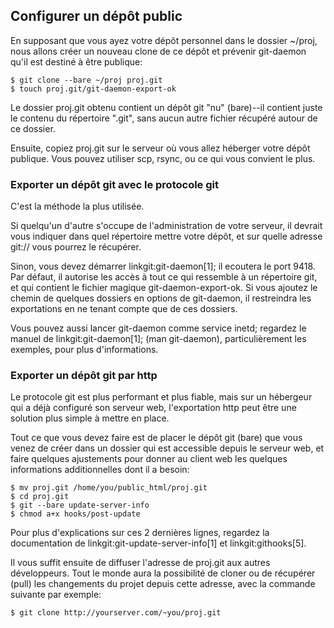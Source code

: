 ## Configurer un dépôt public ##

En supposant que vous ayez votre dépôt personnel dans le dossier ~/proj,
nous allons créer un nouveau clone de ce dépôt et prévenir git-daemon qu'il
est destiné à être publique:

    $ git clone --bare ~/proj proj.git
    $ touch proj.git/git-daemon-export-ok

Le dossier proj.git obtenu contient un dépôt git "nu" (bare)--il contient
juste le contenu du répertoire ".git", sans aucun autre fichier récupéré
autour de ce dossier.

Ensuite, copiez proj.git sur le serveur où vous allez héberger votre
dépôt publique. Vous pouvez utiliser scp, rsync, ou ce qui vous convient
le plus.

### Exporter un dépôt git avec le protocole git ###

C'est la méthode la plus utilisée.

Si quelqu'un d'autre s'occupe de l'administration de votre serveur, il devrait
vous indiquer dans quel répertoire mettre votre dépôt, et sur quelle adresse
git:// vous pourrez le récupérer.

Sinon, vous devez démarrer linkgit:git-daemon[1]; il ecoutera le port 9418.
Par défaut, il autorise les accès à tout ce qui ressemble à un répertoire
git, et qui contient le fichier magique git-daemon-export-ok. Si vous
ajoutez le chemin de quelques dossiers en options de git-daemon,
il restreindra les exportations en ne tenant compte que de ces dossiers.

Vous pouvez aussi lancer git-daemon comme service inetd;
regardez le manuel de linkgit:git-daemon[1]; (man git-daemon),
particulièrement les exemples, pour plus d'informations.

### Exporter un dépôt git par http ###

Le protocole git est plus performant et plus fiable, mais sur un hébergeur
qui a déjà configuré son serveur web, l'exportation http peut être une
solution plus simple à mettre en place.

Tout ce que vous devez faire est de placer le dépôt git (bare) que
vous venez de créer dans un dossier qui est accessible depuis le serveur
web, et faire quelques ajustements pour donner au client web les
quelques informations additionnelles dont il a besoin:

    $ mv proj.git /home/you/public_html/proj.git
    $ cd proj.git
    $ git --bare update-server-info
    $ chmod a+x hooks/post-update

Pour plus d'explications sur ces 2 dernières lignes, regardez la
documentation de linkgit:git-update-server-info[1] et linkgit:githooks[5].

Il vous suffit ensuite de diffuser l'adresse de proj.git aux autres
développeurs. Tout le monde aura la possibilité de cloner ou de 
récupérer (pull) les changements du projet depuis cette adresse,
avec la commande suivante par exemple:

    $ git clone http://yourserver.com/~you/proj.git
